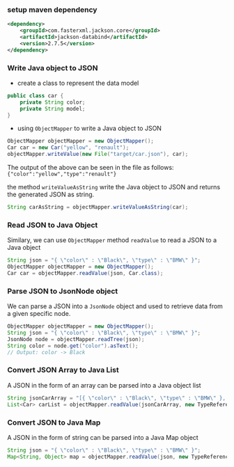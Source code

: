 ### setup maven dependency
```xml
<dependency>
    <groupId>com.fasterxml.jackson.core</groupId>
    <artifactId>jackson-databind</artifactId>
    <version>2.7.5</version>
</dependency>
```

### Write Java object to JSON
- create a class to represent the data model
```java
public class car {
    private String color;
    private String model;
}
```

- using `ObjectMapper` to write a Java object to JSON
```java
ObjectMapper objectMapper = new ObjectMapper();
Car car = new Car("yellow", "renault");
objectMapper.writeValue(new File("target/car.json"), car);
```
The output of the above can be seen in the file as follows:
`{"color":"yellow","type":"renault"}`

the method `writeValueAsString` write the Java object to JSON and returns the generated JSON as string.
```Java
String carAsString = objectMapper.writeValueAsString(car);
```


### Read JSON to Java Object
Similary, we can use `ObjectMapper` method `readValue` to read a JSON to a Java object
```java
String json = "{ \"color\" : \"Black\", \"type\" : \"BMW\" }";
ObjectMapper objectMapper = new ObjectMapper();
Car car = objectMapper.readValue(json, Car.class);  
```

### Parse JSON to JsonNode object
We can parse a JSON  into a `JsonNode` object and used to retrieve data from a given specific node.
```java
ObjectMapper objectMapper = new ObjectMapper();
String json = "{ \"color\" : \"Black\", \"type\" : \"BMW\" }";
JsonNode node = objectMapper.readTree(json);
String color = node.get("color").asText();
// Output: color -> Black
```

### Convert JSON Array to Java List
A JSON in the form of an array can be parsed into a Java object list
```java
String jsonCarArray = "[{ \"color\" : \"Black\", \"type\" : \"BMW\" }, { \"color\" : \"Red\", \"type\" : \"FIAT\" }]";
List<Car> carList = objectMapper.readValue(jsonCarArray, new TypeReference<List<Car>>(){});
```

### Convert JSON to Java Map
A JSON in the form of string can be parsed into a Java Map object
```java
String json = "{ \"color\" : \"Black\", \"type\" : \"BMW\" }";
Map<String, Object> map = objectMapper.readValue(json, new TypeReference<Map<String,Object>
```


